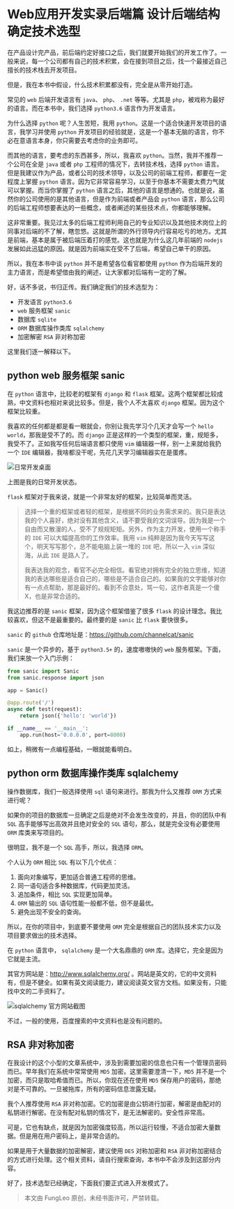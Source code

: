 #  Web应用开发实录后端篇 设计后端结构 确定技术选型

在产品设计完产品，前后端约定好接口之后，我们就要开始我们的开发工作了。一般来说，每一个公司都有自己的技术积累，会在接到项目之后，找一个最接近自己擅长的技术栈去开发项目。

但是，我在本书中假设，什么技术积累都没有，完全是从零开始打造。

常见的 `web` 后端开发语言有 `java`、 `php`、 `.net` 等等。尤其是 `php`，被戏称为最好的语言。而在本书中，我们选择 `python3.6` 语言作为开发语言。

为什么选择 `python` 呢？人生苦短，我用 `python`。这是一个适合快速开发项目的语言，我学习并使用 `python` 开发项目的经验就是，这是一个基本无脑的语言，你不必在意语言本身，你只需要去考虑你的业务即可。

而其他的语言，要考虑的东西甚多，所以，我喜欢 `python`。当然，我并不推荐一个公司在全是 `java` 或者 `php` 工程师的情况下，去转技术栈，选择 `python` 语言。但是我建议作为产品，或者公司的技术领导，以及公司的前端工程师，都要在一定程度上掌握 `python` 语言。因为它非常容易学习，以至于你基本不需要太费力气就可以掌握。而当你掌握了 `python` 语言之后，其他的语言是想通的。也就是说，虽然你的公司使用的是其他语言，但是作为前端或者产品会 `python` 语言，那么公司的后端工程师想要表达的一些概念，或者阐述的某些技术点，你都能够理解。

这非常重要。我见过太多的后端工程师利用自己的专业知识以及其他技术岗位上的同事对后端的不了解，瞎忽悠。这就是所谓的外行领导内行容易吃亏的地方。尤其是前端，基本是属于被后端压着打的感觉。这也就是为什么这几年前端的 `nodejs` 发展如此迅猛的原因。就是因为前端实在受不了后端，希望自己单干的原因。

所以，我在本书中谈 `python` 并不是希望各位看官都使用 `python` 作为后端开发的主力语言，而是希望借由我的阐述，让大家都对后端有一定的了解。

好，话不多说，书归正传。我们确定我们的技术选型为：

- 开发语言 `python3.6`
- `web` 服务框架 `sanic`
- 数据库 `sqlite`
- `ORM` 数据库操作类库 `sqlalchemy`
- 加密解密 `RSA` 非对称加密

这里我们逐一解释以下。

## python web 服务框架 sanic

在 `python` 语言中，比较老的框架有 `django` 和 `flask` 框架。这两个框架都比较成熟，中文资料也相对来说比较多。但是，我个人不太喜欢 `django` 框架。因为这个框架比较重。

我喜欢的任何都是都是看一眼就会，你别让我先学习个几天才会写一个 `hello world`，那我是受不了的。而 `django` 正是这样的一个类型的框架，重，规矩多，我受不了。正如我写任何后端语言都只使用 `vim` 编辑器一样，别一上来就给我扔一个 `IDE` 编辑器，我啥都没干呢，先花几天学习编辑器实在是蛋疼。

![日常开发桌面](https://raw.githubusercontent.com/fengcms/articles/master/image/c3/83ba662faede707748707a41dc93cc.jpg)

上图是我的日常开发状态。

`flask` 框架对于我来说，就是一个非常友好的框架，比较简单而灵活。

> 选择一个重的框架或者轻的框架，是根据不同的业务需求来的。我只是表达我的个人喜好，绝对没有其他含义，请不要受我的文词误导。因为我是一个自由而又散漫的人，受不了规规矩矩。另外，作为主力开发，使用一个称手的 `IDE` 可以大幅提高你的工作效率。我用 `vim` 纯粹是因为我今天写写这个，明天写写那个，总不能电脑上装一堆的 `IDE` 吧，所以一入 `vim` 深似海，从此 `IDE` 是路人了。
> 
> 我表达我的观念，看官不必完全相信。看官绝对拥有完全的独立思维，知道我的表达哪些是适合自己的，哪些是不适合自己的。如果我的文字能够对你有一点点帮助，那是最好的。看到不合意处，骂一句，这作者真是一个傻X，也是非常合适的。

我这边推荐的是 `sanic` 框架，因为这个框架借鉴了很多 `flask` 的设计理念。我比较喜欢，但这不是最重要的。最终要的是 `sanic` 比 `flask` 要快很多。

`sanic` 的 `github` 仓库地址是：https://github.com/channelcat/sanic

`sanic` 是一个异步的，基于 `python3.5+` 的，速度嗷嗷快的 `web` 服务框架。下面，我们来放一个入门示例：

```python
from sanic import Sanic
from sanic.response import json

app = Sanic()

@app.route('/')
async def test(request):
    return json({'hello': 'world'})

if __name__ == '__main__':
    app.run(host='0.0.0.0', port=8000)
```

如上，稍微有一点编程基础，一眼就能看明白。

## python orm 数据库操作类库 sqlalchemy

操作数据库，我们一般选择使用 `sql` 语句来进行。那我为什么又推荐 `ORM` 方式来进行呢？

如果你的项目的数据库一旦确定之后是绝对不会发生改变的，并且，你的团队中有 `SQL` 高手能够写出高效并且绝对安全的 `SQL` 语句，那么，就是完全没有必要使用 `ORM` 库类来写项目的。

很明显，我不是一个 `SQL` 高手，所以，我选择 `ORM`。

个人认为 `ORM` 相比 `SQL` 有以下几个优点：

1. 面向对象编写，更加适合普通工程师的思维。
2. 同一语句适合多种数据库，代码更加灵活。
3. 追加条件，相比 `SQL` 实现更加简单。
4. `ORM` 输出的 `SQL` 语句性能一般都不低，但不是最优。
5. 避免出现不安全的查询。

所以，在你的项目中，到底要不要使用 `ORM` 完全是根据自己的团队技术实力以及项目要求做出的技术选择。

在 `python` 语言中， `sqlalchemy` 是一个大名鼎鼎的 `ORM` 库。选择它，完全是因为它就是主流。

其官方网站是：http://www.sqlalchemy.org/ 。网站是英文的，它的中文资料有，但是不健全。如果有英文阅读能力，建议阅读英文官方文档。如果没有，只能找中文的二手资料了。

![sqlalchemy 官方网站截图](https://raw.githubusercontent.com/fengcms/articles/master/image/0f/897eeb1c19cb182b7343f4973c13cd.jpg)


不过，一般的使用，百度搜索的中文资料也是没有问题的。

## RSA 非对称加密

在我设计的这个小型的文章系统中，涉及到需要加密的信息也只有一个管理员密码而已。早年我们在系统中常常使用 `MD5` 加密。这里需要澄清一下，`MD5` 并不是一个加密，而只是取哈希值而已。所以，你现在还在使用 `MD5` 保存用户的密码，那绝对是不可靠的。一旦被拖库，所有的密码信息泄露无疑。

我个人推荐使用 `RSA` 非对称加密。它的加密是由公钥进行加密，解密是由配对的私钥进行解密。在没有配对私钥的情况下，是无法解密的。安全性非常高。

可是，它也有缺点，就是因为加密强度较高，所以运行较慢，不适合加密大量数据。但是用在用户密码上，是非常合适的。

如果是用于大量数据的加密解密，建议使用 `DES` 对称加密和 `RSA` 非对称加密结合的方式进行处理。这个相关资料，请自行搜索查询，本书中不会涉及到这部分内容。

好了，技术选型已经确定，下面我们要正式进入开发模式了。

> 本文由 FungLeo 原创，未经书面许可，严禁转载。

